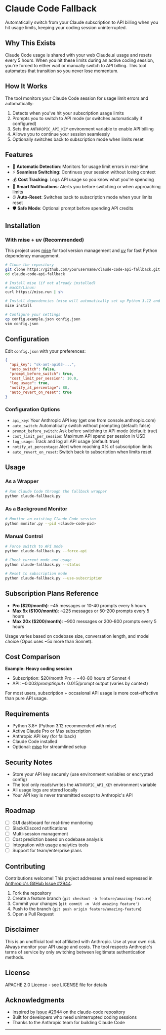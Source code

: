 # Claude Code Fallback

Automatically switch from your Claude subscription to API billing when you hit usage limits, keeping your coding session uninterrupted.

## Why This Exists

Claude Code usage is shared with your web Claude.ai usage and resets every 5 hours. When you hit these limits during an active coding session, you're forced to either wait or manually switch to API billing. This tool automates that transition so you never lose momentum.

## How It Works

The tool monitors your Claude Code session for usage limit errors and automatically:

1. Detects when you've hit your subscription usage limits
2. Prompts you to switch to API mode (or switches automatically if configured)
3. Sets the `ANTHROPIC_API_KEY` environment variable to enable API billing
4. Allows you to continue your session seamlessly
5. Optionally switches back to subscription mode when limits reset

## Features

- 🔄 **Automatic Detection**: Monitors for usage limit errors in real-time
- ⚡ **Seamless Switching**: Continues your session without losing context
- 💰 **Cost Tracking**: Logs API usage so you know what you're spending
- 🔔 **Smart Notifications**: Alerts you before switching or when approaching limits
- ⏰ **Auto-Reset**: Switches back to subscription mode when your limits reset
- 🛡️ **Safe Mode**: Optional prompt before spending API credits

## Installation

### With mise + uv (Recommended)

This project uses [mise](https://mise.jdx.dev/) for tool version management and [uv](https://docs.astral.sh/uv/) for fast Python dependency management.

```bash
# Clone the repository
git clone https://github.com/yourusername/claude-code-api-fallback.git
cd claude-code-api-fallback

# Install mise (if not already installed)
# macOS/Linux:
curl https://mise.run | sh

# Install dependencies (mise will automatically set up Python 3.12 and create a venv with uv)
mise install

# Configure your settings
cp config.example.json config.json
vim config.json
```

## Configuration

Edit `config.json` with your preferences:

```json
{
  "api_key": "sk-ant-api03-...",
  "auto_switch": false,
  "prompt_before_switch": true,
  "cost_limit_per_session": 10.0,
  "log_usage": true,
  "notify_at_percentage": 80,
  "auto_revert_on_reset": true
}
```

### Configuration Options

- `api_key`: Your Anthropic API key (get one from console.anthropic.com)
- `auto_switch`: Automatically switch without prompting (default: false)
- `prompt_before_switch`: Ask before switching to API mode (default: true)
- `cost_limit_per_session`: Maximum API spend per session in USD
- `log_usage`: Track and log all API usage (default: true)
- `notify_at_percentage`: Alert when reaching X% of subscription limits
- `auto_revert_on_reset`: Switch back to subscription when limits reset

## Usage

### As a Wrapper

```bash
# Run Claude Code through the fallback wrapper
python claude-fallback.py
```

### As a Background Monitor

```bash
# Monitor an existing Claude Code session
python monitor.py --pid <claude-code-pid>
```

### Manual Control

```bash
# Force switch to API mode
python claude-fallback.py --force-api

# Check current mode and usage
python claude-fallback.py --status

# Reset to subscription mode
python claude-fallback.py --use-subscription
```

## Subscription Plans Reference

- **Pro ($20/month)**: ~45 messages or 10-40 prompts every 5 hours
- **Max 5x ($100/month)**: ~225 messages or 50-200 prompts every 5 hours
- **Max 20x ($200/month)**: ~900 messages or 200-800 prompts every 5 hours

Usage varies based on codebase size, conversation length, and model choice (Opus uses ~5x more than Sonnet).

## Cost Comparison

**Example: Heavy coding session**

- Subscription: $20/month Pro = ~40-80 hours of Sonnet 4
- API: ~$0.003/prompt input + ~$0.015/prompt output (varies by context)

For most users, subscription + occasional API usage is more cost-effective than pure API usage.

## Requirements

- Python 3.8+ (Python 3.12 recommended with mise)
- Active Claude Pro or Max subscription
- Anthropic API key (for fallback)
- Claude Code installed
- Optional: [mise](https://mise.jdx.dev/) for streamlined setup

## Security Notes

- Store your API key securely (use environment variables or encrypted config)
- The tool only reads/writes the `ANTHROPIC_API_KEY` environment variable
- All usage logs are stored locally
- Your API key is never transmitted except to Anthropic's API

## Roadmap

- [ ] GUI dashboard for real-time monitoring
- [ ] Slack/Discord notifications
- [ ] Multi-session management
- [ ] Cost prediction based on codebase analysis
- [ ] Integration with usage analytics tools
- [ ] Support for team/enterprise plans

## Contributing

Contributions welcome! This project addresses a real need expressed in [Anthropic's GitHub Issue #2944](https://github.com/anthropics/claude-code/issues/2944).

1. Fork the repository
2. Create a feature branch (`git checkout -b feature/amazing-feature`)
3. Commit your changes (`git commit -m 'Add amazing feature'`)
4. Push to the branch (`git push origin feature/amazing-feature`)
5. Open a Pull Request

## Disclaimer

This is an unofficial tool not affiliated with Anthropic. Use at your own risk. Always monitor your API usage and costs. The tool respects Anthropic's terms of service by only switching between legitimate authentication methods.

## License

APACHE 2.0 License - see LICENSE file for details

## Acknowledgments

- Inspired by [Issue #2944](https://github.com/anthropics/claude-code/issues/2944) on the claude-code repository
- Built for developers who need uninterrupted coding sessions
- Thanks to the Anthropic team for building Claude Code

---

